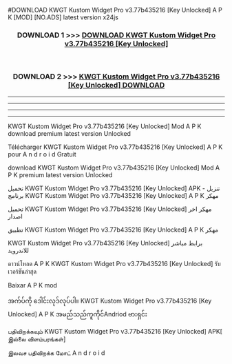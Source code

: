 #DOWNLOAD KWGT Kustom Widget Pro v3.77b435216 [Key Unlocked] A P K [MOD] [NO.ADS] latest version x24js



<div align="center">

<h3>DOWNLOAD 1 >>> <a href="https://teeasianyam.web.app?sq=KWGT Kustom Widget Pro v3.77b435216 [Key Unlocked]">DOWNLOAD KWGT Kustom Widget Pro v3.77b435216 [Key Unlocked] </a></h3><br>

<h3>DOWNLOAD 2 >>> <a href="https://teeasianyam.web.app?sq=KWGT Kustom Widget Pro v3.77b435216 [Key Unlocked] ">KWGT Kustom Widget Pro v3.77b435216 [Key Unlocked]  DOWNLOAD </a></h3>

</div>


----------------------------------------------------------

----------------------------------------------------------

----------------------------------------------------------

----------------------------------------------------------


KWGT Kustom Widget Pro v3.77b435216 [Key Unlocked]  Mod A P K download premium latest version Unlocked

Télécharger KWGT Kustom Widget Pro v3.77b435216 [Key Unlocked]  A P K pour A n d r o i d Gratuit

download KWGT Kustom Widget Pro v3.77b435216 [Key Unlocked]  Mod A P K premium latest version Unlocked

تحميل KWGT Kustom Widget Pro v3.77b435216 [Key Unlocked]  APK - تنزيل برنامج KWGT Kustom Widget Pro v3.77b435216 [Key Unlocked]  A P K مهكر

تحميل KWGT Kustom Widget Pro v3.77b435216 [Key Unlocked]  مهكر اخر اصدار

تطبيق KWGT Kustom Widget Pro v3.77b435216 [Key Unlocked]  A P K مهكر

KWGT Kustom Widget Pro v3.77b435216 [Key Unlocked]  برابط مباشر للاندرويد

ดาวน์โหลด A P K KWGT Kustom Widget Pro v3.77b435216 [Key Unlocked]  รับเวอร์ชันล่าสุด

Baixar A P K mod

အက်ပ်ကို ဒေါင်းလုဒ်လုပ်ပါ။ KWGT Kustom Widget Pro v3.77b435216 [Key Unlocked]  A P K အမည်သည်ကူကိုင်Andriod ဗားရှင်း

பதிவிறக்கவும் KWGT Kustom Widget Pro v3.77b435216 [Key Unlocked]  APK[ இல்லை விளம்பரங்கள்] 
 
இலவச பதிவிறக்க மோட் A n d r o i d



